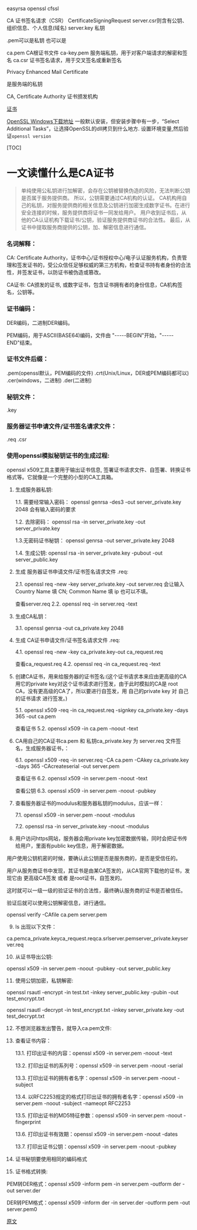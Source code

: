 easyrsa openssl cfssl 

CA 证书签名请求（CSR） CertificateSigningRequest
server.csr则含有公钥、组织信息、个人信息(域名)
server.key 私钥

.pem可以是私钥 也可以是

ca.pem	CA根证书文件
ca-key.pem	服务端私钥，用于对客户端请求的解密和签名
ca.csr	证书签名请求，用于交叉签名或重新签名


Privacy Enhanced Mail Certificate


是服务端的私钥


CA, Certificate Authority 证书颁发机构

[证书](https://kubernetes.io/zh/docs/concepts/cluster-administration/certificates/)

[OpenSSL Windows下载地址](https://slproweb.com/products/Win32OpenSSL.html) 一般默认安装，但安装步骤中有一步，“Select Additional Tasks”，让选择OpenSSL的dll拷贝到什么地方.
设置环境变量,然后验证`openssl version`
<!--toc-->

[TOC]

# 一文读懂什么是CA证书

> 单纯使用公私钥进行加解密，会存在公钥被替换伪造的风险，无法判断公钥是否属于服务提供商。
> 所以，公钥需要通过CA机构的认证。
> CA机构用自己的私钥，对服务提供商的相关信息及公钥进行加密生成数字证书。在进行安全连接的时候，服务提供商将证书一同发给用户。
> 用户收到证书后，从他的CA认证机构下载证书/公钥，验证服务提供商证书的合法性。
> 最后，从证书中提取服务商提供的公钥，加、解密信息进行通信。

### 名词解释：

CA: Certificate Authority，证书中心/证书授权中心/电子认证服务机构，负责管理和签发证书的，受公众信任足够权威的第三方机构，检查证书持有者身份的合法性，并签发证书，以防证书被伪造或篡改。

CA证书: CA颁发的证书, 或数字证书，包含证书拥有者的身份信息，CA机构签名，公钥等。

### 证书编码：

DER编码，二进制DER编码。

PEM编码，用于ASCII(BASE64)编码，文件由 "-----BEGIN"开始，"-----END"结束。

### 证书文件后缀：

.pem(openssl默认，PEM编码的文件) 
.crt(Unix/Linux，DER或PEM编码都可以) 
.cer(windows，二进制)
.der(二进制)

### 秘钥文件：

.key

### 服务器证书申请文件/证书签名请求文件：

.req
.csr

### 使用openssl模拟秘钥证书的生成过程:

openssl x509工具主要用于输出证书信息, 签署证书请求文件、自签署、转换证书格式等。它就像是一个完整的小型的CA工具箱。

1. 生成服务器私钥:

    1.1. 需要经常输入密码：
    openssl genrsa -des3 -out server_private.key 2048 会有输入密码的要求

    1.2. 去除密码：
    openssl rsa -in server_private.key -out server_private.key

    1.3.无密码证书秘钥：
    openssl genrsa -out server_private.key 2048

    1.4. 生成公钥:
    openssl rsa -in server_private.key -pubout -out server_public.key

2. 生成 服务器证书申请文件/证书签名请求文件 .req:

    2.1. openssl req -new -key server_private.key -out server.req
    会让输入Country Name 填 CN; Common Name 填 ip 也可以不填。

    查看server.req
    2.2. openssl req -in server.req -text 

3. 生成CA私钥：

    3.1. openssl genrsa -out ca_private.key 2048

4. 生成 CA证书申请文件/证书签名请求文件 .req:

    4.1. openssl req -new -key ca_private.key-out ca_request.req

    查看ca_request.req
    4.2. openssl req -in ca_request.req -text

5. 创建CA证书，用来给服务器的证书签名:(这个证书请求本来应由更高级的CA用它的private key对这个证书请求进行签发，由于此时模拟的CA是 root CA，没有更高级的CA了，所以要进行自签发，用 自己的private key 对 自己的证书请求 进行签发。)

    5.1. openssl x509 -req -in ca_request.req -signkey ca_private.key -days 365 -out ca.pem

    查看证书
    5.2. openssl x509 -in ca.pem -noout -text

6. CA用自己的CA证书ca.pem 和 私钥ca_private.key 为 server.req 文件签名，生成服务器证书，：

    6.1. openssl x509 -req -in server.req -CA ca.pem -CAkey ca_private.key -days 365 -CAcreateserial -out server.pem

    查看证书
    6.2. openssl x509 -in server.pem -noout -text

    查看公钥
    6.3. openssl x509 -in server.pem -noout -pubkey

7. 查看服务器证书的modulus和服务器私钥的modulus，应该一样：

    7.1. openssl x509 -in server.pem -noout -modulus

    7.2. openssl rsa -in server_private.key -noout -modulus

8. 用户访问https网站，服务器会用private key加密数据传输，同时会把证书传给用户，里面有public key信息，用于解密数据。

用户使用公钥机密的时候，要确认此公钥是否是服务商的，是否是受信任的。

用户从服务商证书中发现，其证书是由某CA签发的，从CA官网下载他的证书，发现它由 更高级CA签发 或者 是root证书，自签发的。

这时就可以一级一级的验证证书的合法性，最终确认服务商的证书是否被信任。

验证后就可以使用公钥解密信息，进行通信。

openssl verify -CAfile ca.pem server.pem

9. ls 出现以下文件：

ca.pemca_private.keyca_request.reqca.srlserver.pemserver_private.keyserver.req

10. 从证书导出公钥:

openssl x509 -in server.pem -noout -pubkey -out server_public.key

11. 使用公钥加密，私钥解密:

openssl rsautl -encrypt -in test.txt -inkey server_public.key -pubin -out test_encrypt.txt

openssl rsautl -decrypt -in test_encrypt.txt -inkey server_private.key -out test_decrypt.txt

12. 不想浏览器发出警告，就导入ca.pem文件:

13. 查看证书内容：

    13.1. 打印出证书的内容：openssl x509 -in server.pem -noout -text

    13.2. 打印出证书的系列号：openssl x509 -in server.pem -noout -serial

    13.3. 打印出证书的拥有者名字：openssl x509 -in server.pem -noout -subject

    13.4. 以RFC2253规定的格式打印出证书的拥有者名字：openssl x509 -in server.pem -noout -subject -nameopt RFC2253

    13.5. 打印出证书的MD5特征参数：openssl x509 -in server.pem -noout -fingerprint

    13.6. 打印出证书有效期：openssl x509 -in server.pem -noout -dates

    13.7. 打印出证书公钥：openssl x509 -in server.pem -noout -pubkey

14. 证书秘钥要使用相同的编码格式

15. 证书格式转换:

PEM转DER格式：openssl x509 -inform pem -in server.pem -outform der -out server.der

DER转PEM格式：openssl x509 -inform der -in server.der -outform pem -out server.pem0

[原文](https://www.cnblogs.com/frisk/p/12628159.html)